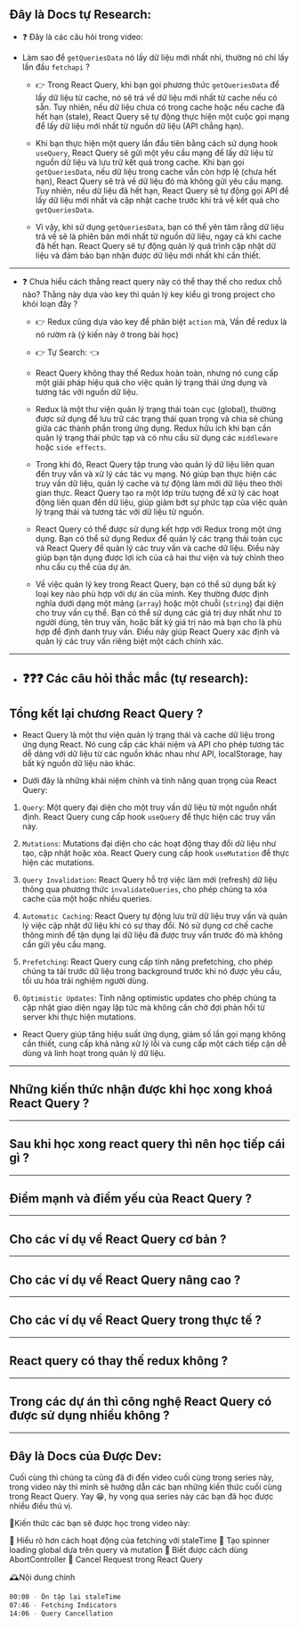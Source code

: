 ## Đây là Docs tự Research:

- ❓ Đây là các câu hỏi trong video:

- Làm sao để `getQueriesData` nó lấy dữ liệu mới nhất nhỉ, thường nó chỉ lấy lần đầu `fetchapi` ?

  - 👉 Trong React Query, khi bạn gọi phương thức `getQueriesData` để lấy dữ liệu từ cache, nó sẽ trả về dữ liệu mới nhất từ cache nếu có sẵn. Tuy nhiên, nếu dữ liệu chưa có trong cache hoặc nếu cache đã hết hạn (stale), React Query sẽ tự động thực hiện một cuộc gọi mạng để lấy dữ liệu mới nhất từ nguồn dữ liệu (API chẳng hạn).

  - Khi bạn thực hiện một query lần đầu tiên bằng cách sử dụng hook `useQuery`, React Query sẽ gửi một yêu cầu mạng để lấy dữ liệu từ nguồn dữ liệu và lưu trữ kết quả trong cache. Khi bạn gọi `getQueriesData`, nếu dữ liệu trong cache vẫn còn hợp lệ (chưa hết hạn), React Query sẽ trả về dữ liệu đó mà không gửi yêu cầu mạng. Tuy nhiên, nếu dữ liệu đã hết hạn, React Query sẽ tự động gọi API để lấy dữ liệu mới nhất và cập nhật cache trước khi trả về kết quả cho `getQueriesData`.

  - Vì vậy, khi sử dụng `getQueriesData`, bạn có thể yên tâm rằng dữ liệu trả về sẽ là phiên bản mới nhất từ nguồn dữ liệu, ngay cả khi cache đã hết hạn. React Query sẽ tự động quản lý quá trình cập nhật dữ liệu và đảm bảo bạn nhận được dữ liệu mới nhất khi cần thiết.

---

- ❓ Chưa hiểu cách thằng react query này có thể thay thế cho redux chỗ nào? Thằng này dựa vào key thì quản lý key kiểu gì trong project cho khỏi loạn đây ?

  - 👉 Redux cũng dựa vào key để phân biệt `action` mà, Vấn đề redux là nó rườm rà (ý kiến này ở trong bài học)

  - 👉 Tự Search: 👈

  - React Query không thay thế Redux hoàn toàn, nhưng nó cung cấp một giải pháp hiệu quả cho việc quản lý trạng thái ứng dụng và tương tác với nguồn dữ liệu.

  - Redux là một thư viện quản lý trạng thái toàn cục (global), thường được sử dụng để lưu trữ các trạng thái quan trọng và chia sẻ chúng giữa các thành phần trong ứng dụng. Redux hữu ích khi bạn cần quản lý trạng thái phức tạp và có nhu cầu sử dụng các `middleware` hoặc `side effects`.

  - Trong khi đó, React Query tập trung vào quản lý dữ liệu liên quan đến truy vấn và xử lý các tác vụ mạng. Nó giúp bạn thực hiện các truy vấn dữ liệu, quản lý cache và tự động làm mới dữ liệu theo thời gian thực. React Query tạo ra một lớp trừu tượng để xử lý các hoạt động liên quan đến dữ liệu, giúp giảm bớt sự phức tạp của việc quản lý trạng thái và tương tác với dữ liệu từ nguồn.

  - React Query có thể được sử dụng kết hợp với Redux trong một ứng dụng. Bạn có thể sử dụng Redux để quản lý các trạng thái toàn cục và React Query để quản lý các truy vấn và cache dữ liệu. Điều này giúp bạn tận dụng được lợi ích của cả hai thư viện và tuỳ chỉnh theo nhu cầu cụ thể của dự án.

  - Về việc quản lý key trong React Query, bạn có thể sử dụng bất kỳ loại key nào phù hợp với dự án của mình. Key thường được định nghĩa dưới dạng một mảng (`array`) hoặc một chuỗi (`string`) đại diện cho truy vấn cụ thể. Bạn có thể sử dụng các giá trị duy nhất như `ID` người dùng, tên truy vấn, hoặc bất kỳ giá trị nào mà bạn cho là phù hợp để định danh truy vấn. Điều này giúp React Query xác định và quản lý các truy vấn riêng biệt một cách chính xác.

---

- ## ❓❓❓ Các câu hỏi thắc mắc (tự research):

## Tổng kết lại chương React Query ?

- React Query là một thư viện quản lý trạng thái và cache dữ liệu trong ứng dụng React. Nó cung cấp các khái niệm và API cho phép tương tác dễ dàng với dữ liệu từ các nguồn khác nhau như API, localStorage, hay bất kỳ nguồn dữ liệu nào khác.

- Dưới đây là những khái niệm chính và tính năng quan trọng của React Query:

1. `Query`: Một query đại diện cho một truy vấn dữ liệu từ một nguồn nhất định. React Query cung cấp hook `useQuery` để thực hiện các truy vấn này.

2. `Mutations`: Mutations đại diện cho các hoạt động thay đổi dữ liệu như tạo, cập nhật hoặc xóa. React Query cung cấp hook `useMutation` để thực hiện các mutations.

3. `Query Invalidation`: React Query hỗ trợ việc làm mới (refresh) dữ liệu thông qua phương thức `invalidateQueries`, cho phép chúng ta xóa cache của một hoặc nhiều queries.

4. `Automatic Caching`: React Query tự động lưu trữ dữ liệu truy vấn và quản lý việc cập nhật dữ liệu khi có sự thay đổi. Nó sử dụng cơ chế cache thông minh để tận dụng lại dữ liệu đã được truy vấn trước đó mà không cần gửi yêu cầu mạng.

5. `Prefetching`: React Query cung cấp tính năng prefetching, cho phép chúng ta tải trước dữ liệu trong background trước khi nó được yêu cầu, tối ưu hóa trải nghiệm người dùng.

6. `Optimistic Updates`: Tính năng optimistic updates cho phép chúng ta cập nhật giao diện ngay lập tức mà không cần chờ đợi phản hồi từ server khi thực hiện mutations.

- React Query giúp tăng hiệu suất ứng dụng, giảm số lần gọi mạng không cần thiết, cung cấp khả năng xử lý lỗi và cung cấp một cách tiếp cận dễ dùng và linh hoạt trong quản lý dữ liệu.

---

## Những kiến thức nhận được khi học xong khoá React Query ?

---

## Sau khi học xong react query thì nên học tiếp cái gì ?

---

## Điểm mạnh và điểm yếu của React Query ?

---

## Cho các ví dụ về React Query cơ bản ?

---

## Cho các ví dụ về React Query nâng cao ?

---

## Cho các ví dụ về React Query trong thực tế ?

---

## React query có thay thế redux không ?

---

## Trong các dự án thì công nghệ React Query có được sử dụng nhiều không ?

---

## Đây là Docs của Được Dev:

Cuối cùng thì chúng ta cũng đã đi đến video cuối cùng trong series này, trong video này thì mình sẽ hướng dẫn các bạn những kiến thức cuối cùng trong React Query. Yay 😁, hy vọng qua series này các bạn đã học được nhiều điều thú vị.

💓Kiến thức các bạn sẽ được học trong video này:

🎉 Hiểu rõ hơn cách hoạt động của fetching với staleTime
🎉 Tạo spinner loading global dựa trên query và mutation
🎉 Biết được cách dùng AbortController
🎉 Cancel Request trong React Query

🕰️Nội dung chính

```bash
00:00 - Ôn tập lại staleTime
07:46 - Fetching Indicators
14:06 - Query Cancellation
```
